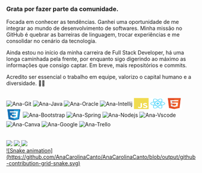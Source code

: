 ### Grata por fazer parte da comunidade. 

Focada em conhecer as tendências. Ganhei uma oportunidade de me integrar ao mundo de desenvolvimento de softwares. Minha missão no GitHub é quebrar as barreiras de linguagem, trocar experiências e me consolidar no cenário da tecnologia.

Ainda estou no início da minha carreira de Full Stack Developer, há uma longa caminhada pela frente, por enquanto sigo digerindo ao máximo as informações que consigo captar. Em breve, mais repositórios e commits. 

Acredito ser essencial o trabalho em equipe, valorizo o capital humano e a diversidade. 🌈🌈

<div style="display: inline_block"><br>
  <img align="center" alt="Ana-Git" height="30" width="40" src="https://cdn.jsdelivr.net/gh/devicons/devicon/icons/git/git-plain.svg" />
  <img align="center" alt="Ana-Java" height="30" width="40" src="https://cdn.jsdelivr.net/gh/devicons/devicon/icons/java/java-original-wordmark.svg" />
   <img align="center" alt="Ana-Oracle" height="30" width="40" src="https://cdn.jsdelivr.net/gh/devicons/devicon/icons/google/google-original.svg" />          
   <img align="center" alt="Ana-Intellij" height="30" width="40" src="https://cdn.jsdelivr.net/gh/devicons/devicon/icons/oracle/oracle-original.svg" />        
  <img align="center" alt="Ana-Js" height="30" width="40" src="https://raw.githubusercontent.com/devicons/devicon/master/icons/javascript/javascript-plain.svg">
  <img align="center" alt="Ana-React" height="30" width="40" src="https://raw.githubusercontent.com/devicons/devicon/master/icons/react/react-original.svg">
  <img align="center" alt="Ana-HTML" height="30" width="40" src="https://raw.githubusercontent.com/devicons/devicon/master/icons/html5/html5-original.svg">
  <img align="center" alt="Ana-CSS" height="30" width="40" src="https://raw.githubusercontent.com/devicons/devicon/master/icons/css3/css3-original.svg">
   <img align="center" alt="Ana-Bootstrap" height="30" width="40" src="https://cdn.jsdelivr.net/gh/devicons/devicon/icons/bootstrap/bootstrap-original.svg" />
    <img align="center" alt="Ana-Spring" height="30" width="40" src="https://cdn.jsdelivr.net/gh/devicons/devicon/icons/spring/spring-original.svg" />   
   <img align="center" alt="Ana-Nodejs" height="30" width="40" src="https://cdn.jsdelivr.net/gh/devicons/devicon/icons/nodejs/nodejs-plain.svg" />
   <img align="center" alt="Ana-Vscode" height="30" width="40" src="https://cdn.jsdelivr.net/gh/devicons/devicon/icons/vscode/vscode-original.svg" /> 
   <img align="center" alt="Ana-Canva" height="30" width="40" src="https://cdn.jsdelivr.net/gh/devicons/devicon/icons/canva/canva-original.svg" />   
  <img align="center" alt="Ana-Google" height="30" width="40" src="https://cdn.jsdelivr.net/gh/devicons/devicon/icons/intellij/intellij-original.svg" />     
 <img align="center" alt="Ana-Trello" height="30" width="40" src="https://cdn.jsdelivr.net/gh/devicons/devicon/icons/trello/trello-plain.svg" />             
<br>
<br>
<br>
</div>
<div>
  <img height="100em" src="https://user-images.githubusercontent.com/101607084/177019008-1be69762-ddfc-4d2e-a62f-d3526b7c6bcf.gif">
  <a href="https://github.com/AnaCarolinaCanto">
  <img height="101em" src="https://github-readme-stats.vercel.app/api?username=AnaCarolinaCanto&show_icons=true&theme=dark&include_all_commits=true&count_private=true"/>
  <img height="101em" src="https://github-readme-stats.vercel.app/api/top-langs/?username=AnaCarolinaCanto&layout=compact&langs_count=7&theme=dark"/>
</div>
<div>
  ![Snake animation](https://github.com/AnaCarolinaCanto/AnaCarolinaCanto/blob/output/github-contribution-grid-snake.svg)
</div>



